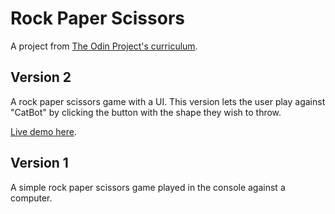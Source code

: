 # Rock Paper Scissors
A project from [The Odin Project's curriculum](https://www.theodinproject.com/paths/foundations/courses/foundations/lessons/rock-paper-scissors).

## Version 2
A rock paper scissors game with a UI. This version lets the user play against "CatBot" by clicking the button with the shape they wish to throw.

[Live demo here](https://kaitlinkcheng.github.io/rock-paper-scissors/).

## Version 1
A simple rock paper scissors game played in the console against a computer.
